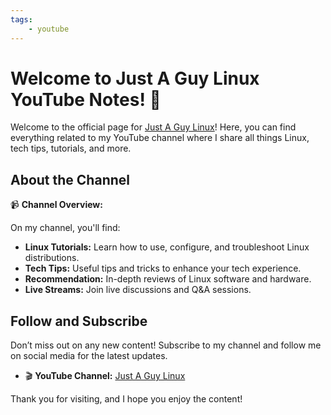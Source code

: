 ```yaml
---
tags:
    - youtube
---
```


# Welcome to Just A Guy Linux YouTube Notes! 🎉

Welcome to the official page for [Just A Guy Linux](https://youtube.com/justaguylinux)! Here, you can find everything related to my YouTube channel where I share all things Linux, tech tips, tutorials, and more.

## About the Channel

📹 **Channel Overview:**

On my channel, you'll find:
- **Linux Tutorials:** Learn how to use, configure, and troubleshoot Linux distributions.
- **Tech Tips:** Useful tips and tricks to enhance your tech experience.
- **Recommendation:** In-depth reviews of Linux software and hardware.
- **Live Streams:** Join live discussions and Q&A sessions.

## Follow and Subscribe

Don’t miss out on any new content! Subscribe to my channel and follow me on social media for the latest updates.

- 🎬 **YouTube Channel:** [Just A Guy Linux](https://youtube.com/justaguylinux)

Thank you for visiting, and I hope you enjoy the content!

